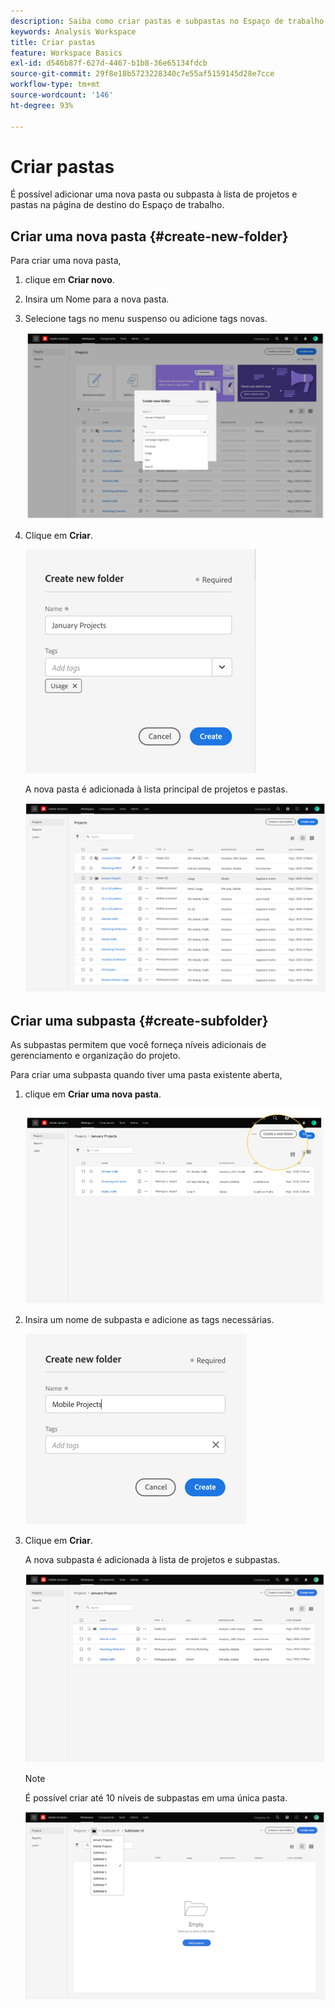```yaml
---
description: Saiba como criar pastas e subpastas no Espaço de trabalho
keywords: Analysis Workspace
title: Criar pastas
feature: Workspace Basics
exl-id: d546b87f-627d-4467-b1b8-36e65134fdcb
source-git-commit: 29f8e18b5723228340c7e55af5159145d28e7cce
workflow-type: tm+mt
source-wordcount: '146'
ht-degree: 93%

---
```


# Criar pastas

É possível adicionar uma nova pasta ou subpasta à lista de projetos e pastas na página de destino do Espaço de trabalho.

## Criar uma nova pasta {#create-new-folder}

Para criar uma nova pasta,

1. clique em **Criar novo**.

1. Insira um Nome para a nova pasta.

1. Selecione tags no menu suspenso ou adicione tags novas.

   ![](/help/analyze/analysis-workspace/build-workspace-project/assets/select-tags.png)

1. Clique em **Criar**.

   ![](/help/analyze/analysis-workspace/build-workspace-project/assets/create.png)

   A nova pasta é adicionada à lista principal de projetos e pastas.

   ![](/help/analyze/analysis-workspace/build-workspace-project/assets/create-new-listed.png)

## Criar uma subpasta {#create-subfolder}

As subpastas permitem que você forneça níveis adicionais de gerenciamento e organização do projeto.

Para criar uma subpasta quando tiver uma pasta existente aberta,

1. clique em **Criar uma nova pasta**.

   ![](/help/analyze/analysis-workspace/build-workspace-project/assets/create-subfolder2.png)

1. Insira um nome de subpasta e adicione as tags necessárias.

   ![](/help/analyze/analysis-workspace/build-workspace-project/assets/create-subfolder-name.png)

1. Clique em **Criar**.

   A nova subpasta é adicionada à lista de projetos e subpastas.

   ![](/help/analyze/analysis-workspace/build-workspace-project/assets/create-subfolder-added.png)

   >[!NOTE]
   >
   >É possível criar até 10 níveis de subpastas em uma única pasta.

   ![](/help/analyze/analysis-workspace/build-workspace-project/assets/create-subfolder-limit.png)

